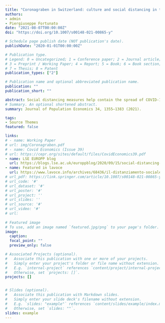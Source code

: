 ```yaml
---
title: "Coronagraben in Switzerland: culture and social distancing in times of COVID-19"
authors:
- admin
- Piergiuseppe Fortunato
date: "2021-08-07T00:00:00Z"
doi: "https://doi.org/10.1007/s00148-021-00865-y"

# Schedule page publish date (NOT publication's date).
publishDate: "2020-01-01T00:00:00Z"

# Publication type.
# Legend: 0 = Uncategorized; 1 = Conference paper; 2 = Journal article;
# 3 = Preprint / Working Paper; 4 = Report; 5 = Book; 6 = Book section;
# 7 = Thesis; 8 = Patent
publication_types: ["2"]

# Publication name and optional abbreviated publication name.
publication: ""
publication_short: ""

abstract: Social distancing measures help contain the spread of COVID-19 but the actual compliance has varied substantially across space and time. We ask whether cultural differences underlie this heterogeneity using mobility data across Switzerland between February and December 2020. We find that German speaking cantons decreased their mobility for non essential activities significantly less than the French speaking cantons. However, we find no such significant differences for the bilingual cantons. Contrary to the evidence in the literature, we find that within the Swiss context, high trusting areas exhibited a lower decline in  mobility. Additionally, cantons supporting a limited role of the state in matters of welfare also displayed a lower mobility reduction. 
# Summary. An optional shortened abstract.
summary: Journal of Population Economics 34, 1355–1383 (2021).

tags:
- Source Themes
featured: false

links:
# - name: Working Paper
# url: img/Coronagraben.pdf
# - name: Covid Economics (Issue 39)
# url: https://cepr.org/sites/default/files/CovidEconomics39.pdf
- name: LSE EUROPP blog 
  url: https://blogs.lse.ac.uk/europpblog/2020/09/15/social-distancing-why-has-compliance-been-so-different-across-europe/  
- name: Featured in lavoce
  url: https://www.lavoce.info/archives/68436/il-distanziamento-sociale-e-una-questione-culturale/
# url_pdf: https://link.springer.com/article/10.1007/s00148-021-00865-y 
# url_code: '#'
# url_dataset: '#'
# url_poster: '#'
# url_project: ''
# url_slides: ''
# url_source: '#'
# url_video: '#'
# url: 
 
# Featured image
# To use, add an image named `featured.jpg/png` to your page's folder. 
image: 
  caption: 
  focal_point: ""
  preview_only: false

# Associated Projects (optional).
#   Associate this publication with one or more of your projects.
#   Simply enter your project's folder or file name without extension.
#   E.g. `internal-project` references `content/project/internal-project/index.md`.
#   Otherwise, set `projects: []`.
projects: []


# Slides (optional).
#   Associate this publication with Markdown slides.
#   Simply enter your slide deck's filename without extension.
#   E.g. `slides: "example"` references `content/slides/example/index.md`.
#   Otherwise, set `slides: ""`.
slides: example
---
```


